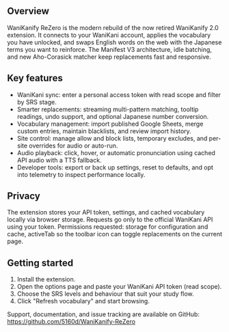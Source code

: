 ## Overview
WaniKanify ReZero is the modern rebuild of the now retired WaniKanify 2.0 extension. It connects to your WaniKani account, applies the vocabulary you have unlocked, and swaps English words on the web with the Japanese terms you want to reinforce. The Manifest V3 architecture, idle batching, and new Aho-Corasick matcher keep replacements fast and responsive.

## Key features
- WaniKani sync: enter a personal access token with read scope and filter by SRS stage.
- Smarter replacements: streaming multi-pattern matching, tooltip readings, undo support, and optional Japanese number conversion.
- Vocabulary management: import published Google Sheets, merge custom entries, maintain blacklists, and review import history.
- Site control: manage allow and block lists, temporary excludes, and per-site overrides for audio or auto-run.
- Audio playback: click, hover, or automatic pronunciation using cached API audio with a TTS fallback.
- Developer tools: export or back up settings, reset to defaults, and opt into telemetry to inspect performance locally.

## Privacy
The extension stores your API token, settings, and cached vocabulary locally via browser storage. Requests go only to the official WaniKani API using your token. Permissions requested: storage for configuration and cache, activeTab so the toolbar icon can toggle replacements on the current page.

## Getting started
1. Install the extension.
2. Open the options page and paste your WaniKani API token (read scope).
3. Choose the SRS levels and behaviour that suit your study flow.
4. Click "Refresh vocabulary" and start browsing.

Support, documentation, and issue tracking are available on GitHub: https://github.com/5160d/WaniKanify-ReZero
